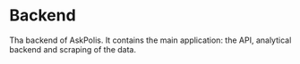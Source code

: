 # Backend

Tha backend of AskPolis. It contains the main application: the API, analytical backend and scraping of the data.
